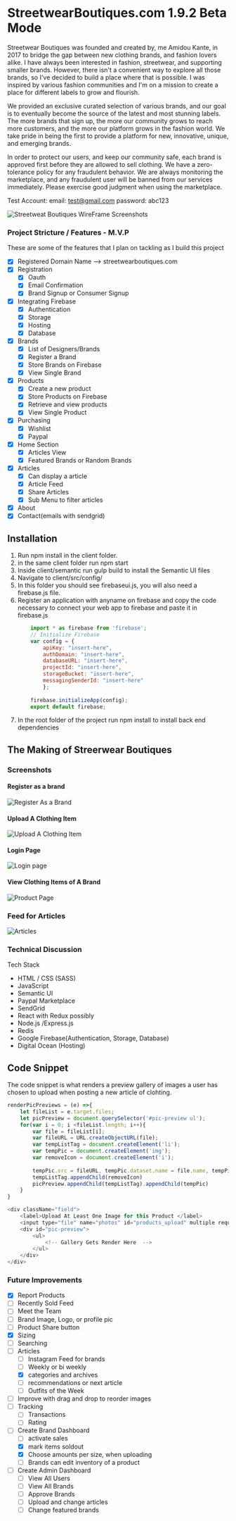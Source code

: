 #  StreetwearBoutiques.com 1.9.2 Beta Mode

Streetwear Boutiques was founded and created by, me Amidou Kante, in 2017 to bridge the gap between new clothing brands, and fashion lovers alike. I have always been interested in fashion, streetwear, and supporting smaller brands. However, there isn't a convenient way to explore all those brands, so I've decided to build a place where that is possible. I was inspired by various fashion communities and I'm on a mission to create a place for different labels to grow and flourish. 

We provided an exclusive curated selection of various brands, and our goal is to eventually become the source of the latest and most stunning labels. The more brands that sign up, the more our community grows to reach more customers, and the more our platform grows in the fashion world. We take pride in being the first to provide a platform for new, innovative, unique, and emerging brands. 

In order to protect our users, and keep our community safe, each brand is approved first before they are allowed to sell clothing. We have a zero-tolerance policy for any fraudulent behavior. We are always monitoring the marketplace, and any fraudulent user will be banned from our services immediately. Please exercise good judgment when using the marketplace.

Test Account:
email: test@gmail.com
password: abc123

![Streetweat Boutiques WireFrame Screenshots](./assets/single-product.png?raw=true "Streetweat Boutiques WireFrames")

### Project Stricture / Features - M.V.P
These are some of the features that I plan on tackling as I build this project
- [X] Registered Domain Name --> streetwearboutiques.com
- [x] Registration
    - [X] Oauth
    - [X] Email Confirmation
    - [x] Brand Signup or Consumer Signup
- [X] Integrating Firebase
    - [X] Authentication
    - [X] Storage
    - [X] Hosting 
    - [X] Database
- [x] Brands
    - [X] List of Designers/Brands 
    - [x] Register a Brand 
    - [X] Store Brands on Firebase 
    - [x] View Single Brand
- [x] Products
    - [x] Create a new product
    - [x] Store Products on Firebase
    - [x] Retrieve and view products
    - [x] View Single Product
- [x] Purchasing
    - [x] Wishlist
    - [x] Paypal
- [x] Home Section
    - [x] Articles View
    - [x] Featured Brands or Random Brands
- [x] Articles
    - [x] Can display a article
    - [x] Article Feed
    - [x] Share Articles
    - [x] Sub Menu to filter articles
- [x] About
- [x] Contact(emails with sendgrid)

## Installation 
1. Run npm install in the client folder.
2. in the same client folder run npm start
3. Inside client/semantic run gulp build to install the Semantic UI files
4. Navigate to client/src/config/
5. In this folder you should see firebaseui.js, you will also need a firebase.js file.
6. Register an application with anyname on firebase and copy the code necessary to connect your web app to firebase and paste it in firebase.js
    ```javascript
        import * as firebase from 'firebase';
        // Initialize Firebase
        var config = {
            apiKey: "insert-here",
            authDomain: "insert-here",
            databaseURL: "insert-here",
            projectId: "insert-here",
            storageBucket: "insert-here",
            messagingSenderId: "insert-here"
            };
            
        firebase.initializeApp(config);
        export default firebase;
    ```
7. In the root folder of the project run npm install to install back end dependencies

## The Making of Streerwear Boutiques

### Screenshots

#### Register as a brand
![Register As a Brand](./assets/brand-create.png?raw=true "Brand Create")

#### Upload A Clothing Item
![Upload A Clothing Item](./assets/upload-page.png?raw=true "Product Create")

#### Login Page
![Login page](./assets/login-page.png?raw=true "Login page")

#### View Clothing Items of A Brand
![Product Page](./assets/product-page-as-user.png?raw=true "Product page")

### Feed for Articles
![Articles](./assets/articles-feed.png?raw=true "Article Feed")

### Technical Discussion
Tech Stack
* HTML / CSS (SASS)
* JavaScript
* Semantic UI
* Paypal Marketplace
* SendGrid
* React with Redux possibly
* Node.js /Express.js
* Redis
* Google Firebase(Authentication, Storage, Database)
* Digital Ocean (Hosting)

## Code Snippet

The code snippet is what renders a preview gallery of images a user has chosen to upload when posting a new article of clohting. 

```javascript
renderPicPreviews = (e) =>{
    let fileList = e.target.files;
    let picPreview = document.querySelector('#pic-preview ul');
    for(var i = 0; i <fileList.length; i++){
        var file = fileList[i];
        var fileURL = URL.createObjectURL(file);
        var tempListTag = document.createElement('li');
        var tempPic = document.createElement('img');
        var removeIcon = document.createElement('i');
        
        tempPic.src = fileURL, tempPic.dataset.name = file.name, tempPic.id = i, tempPic.className = 'temp-pic'; 
        tempListTag.appendChild(removeIcon)
        picPreview.appendChild(tempListTag).appendChild(tempPic)
    }
}

<div className="field">
    <label>Upload At Least One Image for this Product </label>
    <input type="file" name="photos" id="products_upload" multiple required onChange={(e)=>this.renderPicPreviews(e)} />
    <div id="pic-preview">
        <ul>
            <!-- Gallery Gets Render Here  -->
        </ul>
    </div>
</div>
```
### Future Improvements
- [x] Report Products
- [ ] Recently Sold Feed
- [ ] Meet the Team
- [ ] Brand Image, Logo, or profile pic
- [ ] Product Share button
- [x] Sizing
- [ ] Searching
- [ ] Articles
    - [ ] Instagram Feed for brands
    - [ ] Weekly or bi weekly
    - [x] categories and archives 
    - [ ] recommendations or next article 
    - [ ] Outfits of the Week
- [ ] Improve with drag and drop to reorder images
- [ ] Tracking
    - [ ] Transactions
    - [ ] Rating
- [ ] Create Brand Dashboard
    - [ ] activate sales
    - [x] mark items soldout
    - [x] Choose amounts per size, when uploading
    - [ ] Brands can edit inventory of a product
- [ ] Create Admin Dashboard
    - [ ] View All Users
    - [ ] View All Brands
    - [ ] Approve Brands
    - [ ] Upload and change articles
    - [ ] Change featured brands